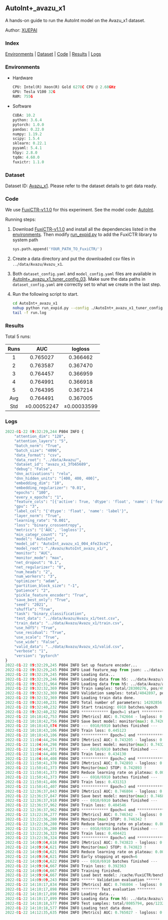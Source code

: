 ## AutoInt+_avazu_x1

A hands-on guide to run the AutoInt model on the Avazu_x1 dataset.

Author: [XUEPAI](https://github.com/xue-pai)

### Index
[Environments](#Environments) | [Dataset](#Dataset) | [Code](#Code) | [Results](#Results) | [Logs](#Logs)

### Environments
+ Hardware

  ```python
  CPU: Intel(R) Xeon(R) Gold 6278C CPU @ 2.60GHz
  GPU: Tesla V100 32G
  RAM: 755G

  ```

+ Software

  ```python
  CUDA: 10.2
  python: 3.6.4
  pytorch: 1.0.0
  pandas: 0.22.0
  numpy: 1.19.2
  scipy: 1.5.4
  sklearn: 0.22.1
  pyyaml: 5.4.1
  h5py: 2.8.0
  tqdm: 4.60.0
  fuxictr: 1.1.0

  ```

### Dataset
Dataset ID: [Avazu_x1](https://github.com/openbenchmark/BARS/blob/master/ctr_prediction/datasets/Avazu/README.md#Avazu_x1). Please refer to the dataset details to get data ready.

### Code

We use [FuxiCTR-v1.1.0](https://github.com/xue-pai/FuxiCTR/tree/v1.1.0) for this experiment. See the model code: [AutoInt](https://github.com/xue-pai/FuxiCTR/blob/v1.1.0/fuxictr/pytorch/models/AutoInt.py).

Running steps:

1. Download [FuxiCTR-v1.1.0](https://github.com/xue-pai/FuxiCTR/archive/refs/tags/v1.1.0.zip) and install all the dependencies listed in the [environments](#environments). Then modify [run_expid.py](./run_expid.py#L5) to add the FuxiCTR library to system path
    
    ```python
    sys.path.append('YOUR_PATH_TO_FuxiCTR/')
    ```

2. Create a data directory and put the downloaded csv files in `../data/Avazu/Avazu_x1`.

3. Both `dataset_config.yaml` and `model_config.yaml` files are available in [AutoInt+_avazu_x1_tuner_config_03](./AutoInt+_avazu_x1_tuner_config_03). Make sure the data paths in `dataset_config.yaml` are correctly set to what we create in the last step.

4. Run the following script to start.

    ```bash
    cd AutoInt+_avazu_x1
    nohup python run_expid.py --config ./AutoInt+_avazu_x1_tuner_config_03 --expid AutoInt_avazu_x1_004_4fe23ce2 --gpu 0 > run.log &
    tail -f run.log
    ```

### Results

Total 5 runs:

| Runs | AUC | logloss  |
|:--------------------:|:--------------------:|:--------------------:|
| 1 | 0.765027 | 0.366462  |
| 2 | 0.763587 | 0.367470  |
| 3 | 0.764457 | 0.366959  |
| 4 | 0.764991 | 0.366918  |
| 5 | 0.764395 | 0.367214  |
| Avg | 0.764491 | 0.367005 |
| Std | &#177;0.00052247 | &#177;0.00033599 |


### Logs
```python
2022-01-22 09:32:29,244 P804 INFO {
    "attention_dim": "128",
    "attention_layers": "5",
    "batch_norm": "True",
    "batch_size": "4096",
    "data_format": "csv",
    "data_root": "../data/Avazu/",
    "dataset_id": "avazu_x1_3fb65689",
    "debug": "False",
    "dnn_activations": "relu",
    "dnn_hidden_units": "[400, 400, 400]",
    "embedding_dim": "10",
    "embedding_regularizer": "0.01",
    "epochs": "100",
    "every_x_epochs": "1",
    "feature_cols": "[{'active': True, 'dtype': 'float', 'name': ['feat_1', 'feat_2', 'feat_3', 'feat_4', 'feat_5', 'feat_6', 'feat_7', 'feat_8', 'feat_9', 'feat_10', 'feat_11', 'feat_12', 'feat_13', 'feat_14', 'feat_15', 'feat_16', 'feat_17', 'feat_18', 'feat_19', 'feat_20', 'feat_21', 'feat_22'], 'type': 'categorical'}]",
    "gpu": "3",
    "label_col": "{'dtype': 'float', 'name': 'label'}",
    "layer_norm": "True",
    "learning_rate": "0.001",
    "loss": "binary_crossentropy",
    "metrics": "['AUC', 'logloss']",
    "min_categr_count": "1",
    "model": "AutoInt",
    "model_id": "AutoInt_avazu_x1_004_4fe23ce2",
    "model_root": "./Avazu/AutoInt_avazu_x1/",
    "monitor": "AUC",
    "monitor_mode": "max",
    "net_dropout": "0.1",
    "net_regularizer": "0",
    "num_heads": "2",
    "num_workers": "3",
    "optimizer": "adam",
    "partition_block_size": "-1",
    "patience": "2",
    "pickle_feature_encoder": "True",
    "save_best_only": "True",
    "seed": "2021",
    "shuffle": "True",
    "task": "binary_classification",
    "test_data": "../data/Avazu/Avazu_x1/test.csv",
    "train_data": "../data/Avazu/Avazu_x1/train.csv",
    "use_hdf5": "True",
    "use_residual": "True",
    "use_scale": "True",
    "use_wide": "False",
    "valid_data": "../data/Avazu/Avazu_x1/valid.csv",
    "verbose": "1",
    "version": "pytorch"
}
2022-01-22 09:32:29,245 P804 INFO Set up feature encoder...
2022-01-22 09:32:29,245 P804 INFO Load feature_map from json: ../data/Avazu/avazu_x1_3fb65689/feature_map.json
2022-01-22 09:32:29,245 P804 INFO Loading data...
2022-01-22 09:32:29,246 P804 INFO Loading data from h5: ../data/Avazu/avazu_x1_3fb65689/train.h5
2022-01-22 09:32:31,964 P804 INFO Loading data from h5: ../data/Avazu/avazu_x1_3fb65689/valid.h5
2022-01-22 09:32:32,369 P804 INFO Train samples: total/28300276, pos/4953382, neg/23346894, ratio/17.50%, blocks/1
2022-01-22 09:32:32,369 P804 INFO Validation samples: total/4042897, pos/678699, neg/3364198, ratio/16.79%, blocks/1
2022-01-22 09:32:32,369 P804 INFO Loading train data done.
2022-01-22 09:32:40,231 P804 INFO Total number of parameters: 14202856.
2022-01-22 09:32:40,232 P804 INFO Start training: 6910 batches/epoch
2022-01-22 09:32:40,232 P804 INFO ************ Epoch=1 start ************
2022-01-22 10:18:42,753 P804 INFO [Metrics] AUC: 0.742664 - logloss: 0.398270
2022-01-22 10:18:42,756 P804 INFO Save best model: monitor(max): 0.742664
2022-01-22 10:18:43,074 P804 INFO --- 6910/6910 batches finished ---
2022-01-22 10:18:43,106 P804 INFO Train loss: 0.445123
2022-01-22 10:18:43,106 P804 INFO ************ Epoch=1 end ************
2022-01-22 11:04:44,294 P804 INFO [Metrics] AUC: 0.743205 - logloss: 0.397928
2022-01-22 11:04:44,298 P804 INFO Save best model: monitor(max): 0.743205
2022-01-22 11:04:44,371 P804 INFO --- 6910/6910 batches finished ---
2022-01-22 11:04:44,408 P804 INFO Train loss: 0.434130
2022-01-22 11:04:44,408 P804 INFO ************ Epoch=2 end ************
2022-01-22 11:50:41,370 P804 INFO [Metrics] AUC: 0.742893 - logloss: 0.397601
2022-01-22 11:50:41,373 P804 INFO Monitor(max) STOP: 0.742893 !
2022-01-22 11:50:41,373 P804 INFO Reduce learning rate on plateau: 0.000100
2022-01-22 11:50:41,373 P804 INFO --- 6910/6910 batches finished ---
2022-01-22 11:50:41,406 P804 INFO Train loss: 0.431313
2022-01-22 11:50:41,407 P804 INFO ************ Epoch=3 end ************
2022-01-22 12:36:37,843 P804 INFO [Metrics] AUC: 0.746804 - logloss: 0.395706
2022-01-22 12:36:37,847 P804 INFO Save best model: monitor(max): 0.746804
2022-01-22 12:36:37,918 P804 INFO --- 6910/6910 batches finished ---
2022-01-22 12:36:37,962 P804 INFO Train loss: 0.404546
2022-01-22 12:36:37,962 P804 INFO ************ Epoch=4 end ************
2022-01-22 13:22:36,277 P804 INFO [Metrics] AUC: 0.746342 - logloss: 0.396460
2022-01-22 13:22:36,280 P804 INFO Monitor(max) STOP: 0.746342 !
2022-01-22 13:22:36,280 P804 INFO Reduce learning rate on plateau: 0.000010
2022-01-22 13:22:36,280 P804 INFO --- 6910/6910 batches finished ---
2022-01-22 13:22:36,323 P804 INFO Train loss: 0.404421
2022-01-22 13:22:36,324 P804 INFO ************ Epoch=5 end ************
2022-01-22 14:09:04,618 P804 INFO [Metrics] AUC: 0.743823 - logloss: 0.397819
2022-01-22 14:09:04,621 P804 INFO Monitor(max) STOP: 0.743823 !
2022-01-22 14:09:04,621 P804 INFO Reduce learning rate on plateau: 0.000001
2022-01-22 14:09:04,621 P804 INFO Early stopping at epoch=6
2022-01-22 14:09:04,622 P804 INFO --- 6910/6910 batches finished ---
2022-01-22 14:09:04,667 P804 INFO Train loss: 0.392363
2022-01-22 14:09:04,667 P804 INFO Training finished.
2022-01-22 14:09:04,667 P804 INFO Load best model: /cache/FuxiCTR/benchmarks/Avazu/AutoInt_avazu_x1/avazu_x1_3fb65689/AutoInt_avazu_x1_004_4fe23ce2.model
2022-01-22 14:09:09,243 P804 INFO ****** Validation evaluation ******
2022-01-22 14:10:17,834 P804 INFO [Metrics] AUC: 0.746804 - logloss: 0.395706
2022-01-22 14:10:17,898 P804 INFO ******** Test evaluation ********
2022-01-22 14:10:17,898 P804 INFO Loading data...
2022-01-22 14:10:17,899 P804 INFO Loading data from h5: ../data/Avazu/avazu_x1_3fb65689/test.h5
2022-01-22 14:10:18,577 P804 INFO Test samples: total/8085794, pos/1232985, neg/6852809, ratio/15.25%, blocks/1
2022-01-22 14:10:18,577 P804 INFO Loading test data done.
2022-01-22 14:12:35,635 P804 INFO [Metrics] AUC: 0.765027 - logloss: 0.366462

```
